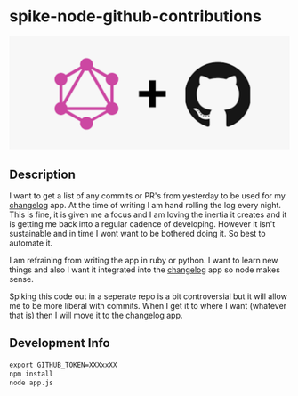 # spike-node-github-contributions

![APP](assets/app.png "APP")

## Description

I want to get a list of any commits or PR's from yesterday to be used for my
[changelog](https://changelog.swm.cc) app. At the time of writing I am hand
rolling the log every night. This is fine, it is given me a focus and I am 
loving the inertia it creates and it is getting me back into a regular cadence
of developing. However it isn't sustainable and in time I wont want to be bothered
doing it. So best to automate it.

I am refraining from writing the app in ruby or python. I want to learn new things
and also I want it integrated into the [changelog](https://github.com/swmcc/changelog.swm.cc) app 
so node makes sense.

Spiking this code out in a seperate repo is a bit controversial but it will allow me to be more 
liberal with commits. When I get it to where I want (whatever that is) then I will move it
to the changelog app.

## Development Info

```
export GITHUB_TOKEN=XXXxxXX
npm install
node app.js
```

